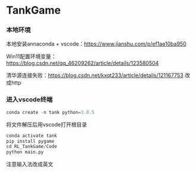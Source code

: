 # TankGame

### 本地环境

本地安装annaconda + vscode：https://www.jianshu.com/p/ef1ae10ba950

Win11配置环境变量：https://blog.csdn.net/qq_46209262/article/details/123580504

清华源连接失败：https://blog.csdn.net/kxqt233/article/details/121167753  改成http

### 进入vscode终端
```python
conda create -n tank python=3.8.5
```

将文件解压后用vscode打开根目录

```python
conda activate tank
pip install pygame
cd RL_TankGame/Code
python main.py
```

注意输入法改成英文
